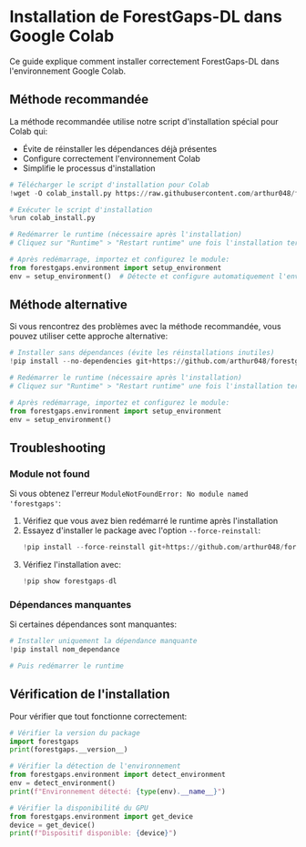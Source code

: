 # Installation de ForestGaps-DL dans Google Colab

Ce guide explique comment installer correctement ForestGaps-DL dans l'environnement Google Colab.

## Méthode recommandée

La méthode recommandée utilise notre script d'installation spécial pour Colab qui:
- Évite de réinstaller les dépendances déjà présentes
- Configure correctement l'environnement Colab
- Simplifie le processus d'installation

```python
# Télécharger le script d'installation pour Colab
!wget -O colab_install.py https://raw.githubusercontent.com/arthur048/forestgaps-dl/main/colab_install.py

# Exécuter le script d'installation
%run colab_install.py

# Redémarrer le runtime (nécessaire après l'installation)
# Cliquez sur "Runtime" > "Restart runtime" une fois l'installation terminée

# Après redémarrage, importez et configurez le module:
from forestgaps.environment import setup_environment
env = setup_environment()  # Détecte et configure automatiquement l'environnement Colab
```

## Méthode alternative

Si vous rencontrez des problèmes avec la méthode recommandée, vous pouvez utiliser cette approche alternative:

```python
# Installer sans dépendances (évite les réinstallations inutiles)
!pip install --no-dependencies git+https://github.com/arthur048/forestgaps-dl.git

# Redémarrer le runtime (nécessaire après l'installation)
# Cliquez sur "Runtime" > "Restart runtime" une fois l'installation terminée

# Après redémarrage, importez et configurez le module:
from forestgaps.environment import setup_environment
env = setup_environment()
```

## Troubleshooting

### Module not found

Si vous obtenez l'erreur `ModuleNotFoundError: No module named 'forestgaps'`:

1. Vérifiez que vous avez bien redémarré le runtime après l'installation
2. Essayez d'installer le package avec l'option `--force-reinstall`:
   ```python
   !pip install --force-reinstall git+https://github.com/arthur048/forestgaps-dl.git
   ```
3. Vérifiez l'installation avec:
   ```python
   !pip show forestgaps-dl
   ```

### Dépendances manquantes

Si certaines dépendances sont manquantes:

```python
# Installer uniquement la dépendance manquante
!pip install nom_dependance

# Puis redémarrer le runtime
```

## Vérification de l'installation

Pour vérifier que tout fonctionne correctement:

```python
# Vérifier la version du package
import forestgaps
print(forestgaps.__version__)

# Vérifier la détection de l'environnement
from forestgaps.environment import detect_environment
env = detect_environment()
print(f"Environnement détecté: {type(env).__name__}")

# Vérifier la disponibilité du GPU
from forestgaps.environment import get_device
device = get_device()
print(f"Dispositif disponible: {device}")
``` 